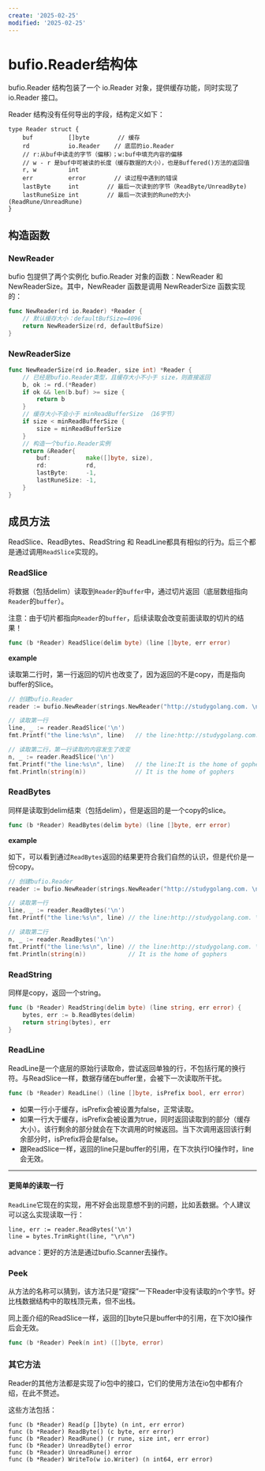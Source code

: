 ```yaml
---
create: '2025-02-25'
modified: '2025-02-25'
---
```


# bufio.Reader结构体

bufio.Reader 结构包装了一个 io.Reader 对象，提供缓存功能，同时实现了 io.Reader 接口。

Reader 结构没有任何导出的字段，结构定义如下：

```
type Reader struct {
    buf          []byte        // 缓存
    rd           io.Reader    // 底层的io.Reader
    // r:从buf中读走的字节（偏移）；w:buf中填充内容的偏移
    // w - r 是buf中可被读的长度（缓存数据的大小），也是Buffered()方法的返回值
    r, w         int
    err          error        // 读过程中遇到的错误
    lastByte     int        // 最后一次读到的字节（ReadByte/UnreadByte)
    lastRuneSize int        // 最后一次读到的Rune的大小(ReadRune/UnreadRune)
}
```

## 构造函数

### NewReader

bufio 包提供了两个实例化 bufio.Reader 对象的函数：NewReader 和 NewReaderSize。其中，NewReader 函数是调用 NewReaderSize 函数实现的：

```go
func NewReader(rd io.Reader) *Reader {
    // 默认缓存大小：defaultBufSize=4096
    return NewReaderSize(rd, defaultBufSize)
}
```

### NewReaderSize

```go
func NewReaderSize(rd io.Reader, size int) *Reader {
    // 已经是bufio.Reader类型，且缓存大小不小于 size，则直接返回
    b, ok := rd.(*Reader)
    if ok && len(b.buf) >= size {
        return b
    }
    // 缓存大小不会小于 minReadBufferSize （16字节）
    if size < minReadBufferSize {
        size = minReadBufferSize
    }
    // 构造一个bufio.Reader实例
    return &Reader{
        buf:          make([]byte, size),
        rd:           rd,
        lastByte:     -1,
        lastRuneSize: -1,
    }
}
```

## 成员方法

ReadSlice、ReadBytes、ReadString 和 ReadLine都具有相似的行为。后三个都是通过调用`ReadSlice`实现的。

### ReadSlice

将数据（包括delim）读取到`Reader`的`buffer`中，通过切片返回（底层数组指向`Reader`的`buffer`）。

注意：由于切片都指向`Reader`的`buffer`，后续读取会改变前面读取的切片的结果！

```go
func (b *Reader) ReadSlice(delim byte) (line []byte, err error)
```

**example**

读取第二行时，第一行返回的切片也改变了，因为返回的不是copy，而是指向buffer的Slice。

```go
// 创建bufio.Reader
reader := bufio.NewReader(strings.NewReader("http://studygolang.com. \nIt is the home of gophers"))

// 读取第一行
line, _ := reader.ReadSlice('\n')
fmt.Printf("the line:%s\n", line)	// the line:http://studygolang.com. \n\n

// 读取第二行，第一行读取的内容发生了改变
n, _ := reader.ReadSlice('\n')
fmt.Printf("the line:%s\n", line)	// the line:It is the home of gophers\n
fmt.Println(string(n))				// It is the home of gophers
```

### ReadBytes

同样是读取到delim结束（包括delim），但是返回的是一个copy的slice。

```go
func (b *Reader) ReadBytes(delim byte) (line []byte, err error)
```

**example**

如下，可以看到通过`ReadBytes`返回的结果更符合我们自然的认识，但是代价是一份copy。

```go
// 创建bufio.Reader
reader := bufio.NewReader(strings.NewReader("http://studygolang.com. \nIt is the home of gophers"))

// 读取第一行
line, _ := reader.ReadBytes('\n')
fmt.Printf("the line:%s\n", line) // the line:http://studygolang.com. \n\n

// 读取第二行
n, _ := reader.ReadBytes('\n')
fmt.Printf("the line:%s\n", line) // the line:http://studygolang.com. \n\n
fmt.Println(string(n))            // It is the home of gophers
```

### ReadString

同样是copy，返回一个string。

```go
func (b *Reader) ReadString(delim byte) (line string, err error) {
    bytes, err := b.ReadBytes(delim)
    return string(bytes), err
}
```

### ReadLine

ReadLine是一个底层的原始行读取命，尝试返回单独的行，不包括行尾的换行符。与ReadSlice一样，数据存储在buffer里，会被下一次读取所干扰。

```go
func (b *Reader) ReadLine() (line []byte, isPrefix bool, err error)
```

* 如果一行小于缓存，isPrefix会被设置为false，正常读取。
* 如果一行大于缓存，isPrefix会被设置为true，同时返回读取到的部分（缓存大小）。该行剩余的部分就会在下次调用的时候返回。当下次调用返回该行剩余部分时，isPrefix将会是false。
* 跟ReadSlice一样，返回的line只是buffer的引用，在下次执行IO操作时，line会无效。

---

#### 更简单的读取一行

`ReadLine`它现在的实现，用不好会出现意想不到的问题，比如丢数据。个人建议可以这么实现读取一行：

```
line, err := reader.ReadBytes('\n')
line = bytes.TrimRight(line, "\r\n")
```

advance：更好的方法是通过bufio.Scanner去操作。

### Peek

从方法的名称可以猜到，该方法只是“窥探”一下Reader中没有读取的n个字节。好比栈数据结构中的取栈顶元素，但不出栈。

同上面介绍的ReadSlice一样，返回的[]byte只是buffer中的引用，在下次IO操作后会无效。

```go
func (b *Reader) Peek(n int) ([]byte, error)
```

### 其它方法

Reader的其他方法都是实现了io包中的接口，它们的使用方法在io包中都有介绍，在此不赘述。

这些方法包括：

```
func (b *Reader) Read(p []byte) (n int, err error)
func (b *Reader) ReadByte() (c byte, err error)
func (b *Reader) ReadRune() (r rune, size int, err error)
func (b *Reader) UnreadByte() error
func (b *Reader) UnreadRune() error
func (b *Reader) WriteTo(w io.Writer) (n int64, err error)
```